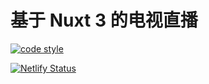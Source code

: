 # 基于 Nuxt 3 的电视直播

[![code style](https://antfu.me/badge-code-style.svg)](https://github.com/antfu/eslint-config)

[![Netlify Status](https://api.netlify.com/api/v1/badges/a7cef638-adda-4156-b4a4-267b22bbf332/deploy-status)](https://app.netlify.com/sites/young-live/deploys)
